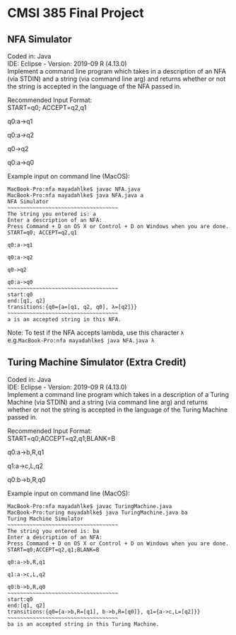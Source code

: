 # CMSI 385 Final Project
## NFA Simulator
Coded in: Java   
IDE: Eclipse - Version: 2019-09 R (4.13.0)  
Implement a command line program which takes in a description of an NFA (via STDIN) and a string (via command line arg) and returns whether or not the string is accepted in the language of the NFA passed in.  

Recommended Input Format:    
START=q0; ACCEPT=q2,q1

q0:a->q1

q0:a->q2

q0->q2

q0:a->q0

Example input on command line (MacOS):
```
MacBook-Pro:nfa mayadahlke$ javac NFA.java
MacBook-Pro:nfa mayadahlke$ java NFA.java a
NFA Simulator
~~~~~~~~~~~~~~~~~~~~~~~~~~~~~~~~~~~
The string you entered is: a
Enter a description of an NFA:
Press Command + D on OS X or Control + D on Windows when you are done.
START=q0; ACCEPT=q2,q1

q0:a->q1

q0:a->q2

q0->q2

q0:a->q0
~~~~~~~~~~~~~~~~~~~~~~~~~~~~~~~~~~~
start:q0
end:[q1, q2]
transitions:{q0={a=[q1, q2, q0], λ=[q2]}}
~~~~~~~~~~~~~~~~~~~~~~~~~~~~~~~~~~~
a is an accepted string in this NFA.
```

Note: To test if the NFA accepts lambda, use this character `λ`  
e.g.`MacBook-Pro:nfa mayadahlke$ java NFA.java λ` 

## Turing Machine Simulator (Extra Credit)
Coded in: Java   
IDE: Eclipse - Version: 2019-09 R (4.13.0)  
Implement a command line program which takes in a description of a Turing Machine (via STDIN) and a string (via command line arg) and returns whether or not the string is accepted in the language of the Turing Machine passed in.  

Recommended Input Format:  
START=q0;ACCEPT=q2,q1;BLANK=B   

q0:a->b,R,q1   

q1:a->c,L,q2  

q0:b->b,R,q0  

Example input on command line (MacOS):
```
MacBook-Pro:nfa mayadahlke$ javac TuringMachine.java
MacBook-Pro:turing mayadahlke$ java TuringMachine.java ba
Turing Machine Simulator
~~~~~~~~~~~~~~~~~~~~~~~~~~~~~~~~~~~
The string you entered is: ba
Enter a description of an NFA:
Press Command + D on OS X or Control + D on Windows when you are done.
START=q0;ACCEPT=q2,q1;BLANK=B

q0:a->b,R,q1

q1:a->c,L,q2

q0:b->b,R,q0    
~~~~~~~~~~~~~~~~~~~~~~~~~~~~~~~~~~~
start:q0
end:[q1, q2]
transitions:{q0={a->b,R=[q1], b->b,R=[q0]}, q1={a->c,L=[q2]}}
~~~~~~~~~~~~~~~~~~~~~~~~~~~~~~~~~~~
ba is an accepted string in this Turing Machine.
```

